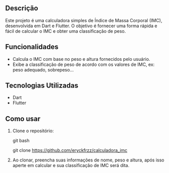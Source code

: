 ## Descrição
Este projeto é uma calculadora simples de Índice de Massa Corporal (IMC), desenvolvida em Dart e Flutter. O objetivo é fornecer uma forma rápida e fácil de calcular o IMC e obter uma classificação de peso.

## Funcionalidades
* Calcula o IMC com base no peso e altura fornecidos pelo usuário.
* Exibe a classificação de peso de acordo com os valores de IMC, ex: peso adequado, sobrepeso...

## Tecnologias Utilizadas
* Dart
* Flutter

## Como usar
1. Clone o repositório:
   
   git bash
   
   git clone https://github.com/eryckfrzz/calculadora_imc

3. Ao clonar, preencha suas informações de nome, peso e altura, após isso aperte em calcular e sua classificação de IMC será dita.

